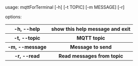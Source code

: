 <p>usage: mqttForTerminal [-h] [-t TOPIC] [-m MESSAGE] [-r]</p>
<p>options:</p>
<div>
	<table>
		<tr>
			<th>-h, --help</th>
			<th>show this help message and exit</th>
		</tr>
		<tr>
			<th>-t, --topic</th>
			<th>MQTT topic</th>
		</tr>
		<tr>
			<th>-m, --message</th>
			<th>Message to send</th>
		</tr>
		<tr>
			<th>-r, --read</th>
			<th>Read messages from topic</th>
		</tr>
	</table>
</div>
